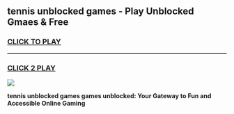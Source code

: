 
## tennis unblocked games - Play Unblocked Gmaes & Free
<h3>
<a href="https://premium.freeplayer.one?title=tennis_unblocked_games&ref=19F">CLICK TO PLAY</a></h3>
<hr>

<h3>
<a href="https://premium.freeplayer.one?title=tennis_unblocked_games&ref=19F">CLICK 2 PLAY</a>
  
</h3>

<a href="https://premium.freeplayer.one?title=tennis_unblocked_games&ref=19F/"><img src="https://clearcache.store/games.png"></a>


**tennis unblocked games games unblocked: Your Gateway to Fun and Accessible Online Gaming**
